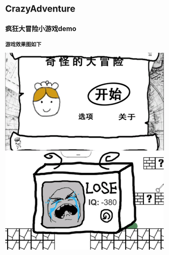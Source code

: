 # CrazyAdventure
## 疯狂大冒险小游戏demo
### 游戏效果图如下
![](https://github.com/fctony/CrazyAdventure/blob/master/Image/1.png)
![](https://github.com/fctony/CrazyAdventure/blob/master/Image/2.png)

